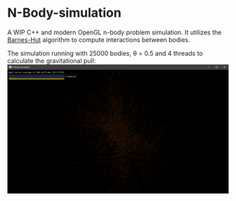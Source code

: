 # N-Body-simulation
A WIP C++ and modern OpenGL n-body problem simulation.
It utilizes the [Barnes-Hut](https://en.wikipedia.org/wiki/Barnes%E2%80%93Hut_simulation) algorithm to compute interactions between bodies.

The simulation running with 25000 bodies, θ = 0.5 and 4 threads to calculate the gravitational pull:
![Screenshot](Docs/screenshot0.png)
